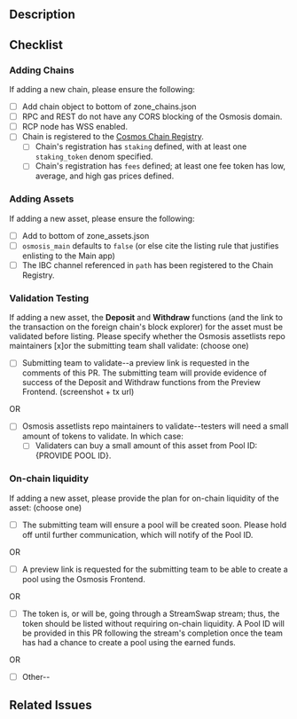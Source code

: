 ## Description

<!-- Please specify added token and its corresponding chain. (recommended one token at a time) -->
<!-- E.g., Adding chain: Bar  -->
<!-- E.g., Adding token: FOO from chain Bar  -->
<!-- E.g., See FOO/OSMO Pool 1000 -->

## Checklist

<!-- The following checklist can be ticked after Creating the PR -->

### Adding Chains

If adding a new chain, please ensure the following:
- [ ] Add chain object to bottom of zone_chains.json
- [ ] RPC and REST do not have any CORS blocking of the Osmosis domain.
- [ ] RCP node has WSS enabled.
- [ ] Chain is registered to the [Cosmos Chain Registry](https://github.com/cosmos/chain-registry).
  - [ ] Chain's registration has `staking` defined, with at least one `staking_token` denom specified.
  - [ ] Chain's registration has `fees` defined; at least one fee token has low, average, and high gas prices defined.

### Adding Assets

If adding a new asset, please ensure the following:
- [ ] Add to bottom of zone_assets.json
- [ ] `osmosis_main` defaults to `false` (or else cite the listing rule that justifies enlisting to the Main app)
- [ ] The IBC channel referenced in `path` has been registered to the Chain Registry.

### Validation Testing

If adding a new asset, the **Deposit** and **Withdraw** functions (and the link to the transaction on the foreign chain's block explorer) for the asset must be validated before listing. Please specify whether the Osmosis assetlists repo maintainers [x]or the submitting team shall validate: (choose one)
- [ ] Submitting team to validate--a preview link is requested in the comments of this PR. The submitting team will provide evidence of success of the Deposit and Withdraw functions from the Preview Frontend. (screenshot + tx url)

OR
- [ ] Osmosis assetlists repo maintainers to validate--testers will need a small amount of tokens to validate. In which case:
  - [ ] Validaters can buy a small amount of this asset from Pool ID: {PROVIDE POOL ID}.

### On-chain liquidity

If adding a new asset, please provide the plan for on-chain liquidity of the asset: (choose one)
- [ ] The submitting team will ensure a pool will be created soon. Please hold off until further communication, which will notify of the Pool ID.

OR
- [ ] A preview link is requested for the submitting team to be able to create a pool using the Osmosis Frontend.

OR
- [ ] The token is, or will be, going through a StreamSwap stream; thus, the token should be listed without requiring on-chain liquidity. A Pool ID will be provided in this PR following the stream's completion once the team has had a chance to create a pool using the earned funds.

OR
- [ ] Other--<elaborate>

## Related Issues

<!-- Add any special context, if necessary -->
